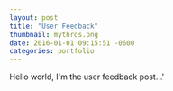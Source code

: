 ```yaml
---
layout: post
title: "User Feedback"
thumbnail: mythros.png
date: 2016-01-01 09:15:51 -0600
categories: portfolio
---
```


Hello world, I'm the user feedback post...'